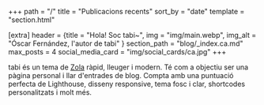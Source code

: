 +++
path = "/"
title = "Publicacions recents"
sort_by = "date"
template = "section.html"

[extra]
header = {title = "Hola! Soc tabi~", img = "img/main.webp", img_alt = "Óscar Fernández, l'autor de tabi" }
section_path = "blog/_index.ca.md"
max_posts = 4
social_media_card = "img/social_cards/ca.jpg"
+++

tabi és un tema de [Zola](https://www.getzola.org) ràpid, lleuger i modern. Té com a objectiu ser una pàgina personal i llar d'entrades de blog. Compta amb una puntuació perfecta de Lighthouse, disseny responsive, tema fosc i clar, shortcodes personalitzats i molt més.
